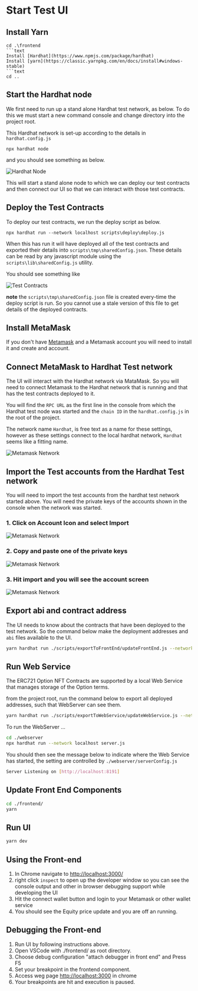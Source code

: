 # Start Test UI

## Install Yarn

```text
cd .\frontend
```text
Install [Hardhat](https://www.npmjs.com/package/hardhat)
Install [yarn](https://classic.yarnpkg.com/en/docs/install#windows-stable)
```text
cd ..
```

## Start the Hardhat node

We first need to run up a stand alone Hardhat test network, as below. To do this we must start a new command console and change directory into the project root.

This Hardhat network is set-up according to the details in ```hardhat.config.js```

```text
npx hardhat node
```

and you should see something as below.

![Hardhat Node](../resources/hardhat-node-start.png)

This will start a stand alone node to which we can deploy our test contracts and then connect our UI so that we can interact with those test contracts.

## Deploy the Test Contracts

To deploy our test contracts, we run the deploy script as below.

```text
npx hardhat run --network localhost scripts\deploy\deploy.js
```

When this has run it will have deployed all of the test contracts and exported their details into ```scripts\tmp\sharedConfig.json```. These details can be read by any javascript module using the ```scripts\lib\sharedConfig.js``` utility.

You should see something like

![Test Contracts](../resources/deploy-test-contracts.png)

**note** the ```scripts\tmp\sharedConfig.json``` file is created every-time the deploy script is run. So you cannot use a stale version of this file to get details of the deployed contracts.

## Install MetaMask

If you don't have [Metamask](https://metamask.io/download/) and a Metamask account you will need to install it and create and account.

## Connect MetaMask to Hardhat Test network

The UI will interact with the Hardhat network via MataMask. So you will need to connect Metamask to the Hardhat network that is running and that has the test contracts deployed to it.

You will find the ```RPC URL``` as the first line in the console from which the Hardhat test node was started and the ```chain ID``` in the ```hardhat.config.js``` in the root of the project.

The network name ```Hardhat```, is free text as a name for these settings, however as these settings connect to the local hardhat network, ```Hardhat``` seems like a fitting name.

![Metamask Network](../resources/meta-mask-add-hardhat.png)

## Import the Test accounts from the Hardhat Test network

You will need to import the test accounts from the hardhat test network started above. You will need the private keys of the accounts shown in the console when the network was started.

### 1. Click on Account Icon and select Import

![Metamask Network](../resources/metamask-account-import.png)

### 2. Copy and paste one of the private keys

![Metamask Network](../resources/metamask-account-import-2.png)

### 3. Hit import and you will see the account screen

![Metamask Network](../resources/metamask-account-import-3.png)

## Export abi and contract address

The UI needs to know about the contracts that have been deployed to the test network. So the command below make the deployment addresses and ```abi``` files available to the UI.

```bash
yarn hardhat run ./scripts/exportToFrontEnd/updateFrontEnd.js --network localhost
```

## Run Web Service

The ERC721 Option NFT Contracts are supported by a local Web Service that manages storage of the Option terms.

from the project root, run the command below to export all deployed addresses, such that WebServer can see them.

```bash
yarn hardhat run ./scripts/exportToWebService/updateWebService.js --network localhost
```

To run the WebServer ...

```bash
cd ./webserver
npx hardhat run --network localhost server.js
```

You should then see the message below to indicate where the Web Service has started, the setting are controlled by ```./webserver/serverConfig.js```

```bash
Server Listening on [http://localhost:8191]
```

## Update Front End Components

```bash
cd ./frontend/
yarn
```

## Run UI

```bash
yarn dev
```

## Using the Front-end

1. In Chrome navigate to [http://localhost:3000/](http://localhost:3000/)
2. right click ```inspect``` to open up the developer window so you can see the console output and other in browser debugging support while developing the UI
3. Hit the connect wallet button and login to your Metamask or other wallet service
4. You should see the Equity price update and you are off an running.

## Debugging the Front-end

1. Run UI by following instructions above.
2. Open VSCode with ./frontend/ as root directory.
3. Choose debug configuration "attach debugger in front end" and Press F5
4. Set your breakpoint in the frontend component.
5. Access weg page [http://localhost:3000](http://localhost:3000) in chrome
6. Your breakpoints are hit and execution is paused.
